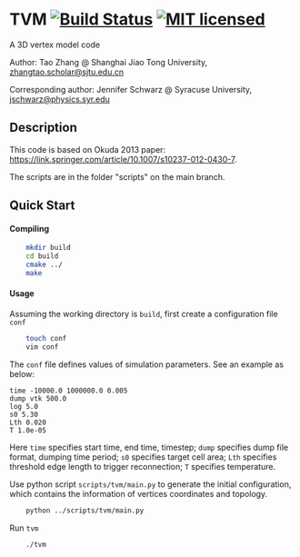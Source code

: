 # TVM [![Build Status][1]][2] [![MIT licensed][3]][4]

[1]: https://travis-ci.com/ZhangTao-SJTU/tvm.svg?token=YPqm5yHsQT7PD3VM6WG5&branch=main
[2]: https://travis-ci.com/ZhangTao-SJTU/tvm
[3]: https://img.shields.io/badge/license-MIT-blue.svg
[4]: LICENSE

A 3D vertex model code 

Author: Tao Zhang @ Shanghai Jiao Tong University, zhangtao.scholar@sjtu.edu.cn

Corresponding author: Jennifer Schwarz @ Syracuse University, jschwarz@physics.syr.edu

## Description
This code is based on Okuda 2013 paper: https://link.springer.com/article/10.1007/s10237-012-0430-7. 

The scripts are in the folder "scripts" on the main branch.

## Quick Start
#### Compiling
```bash
    mkdir build
    cd build
    cmake ../
    make
```

#### Usage
Assuming the working directory is `build`, first create a configuration file `conf`
```bash
    touch conf
    vim conf
```
The `conf` file defines values of simulation parameters. See an example as below: 
```
time -10000.0 1000000.0 0.005
dump vtk 500.0
log 5.0
s0 5.30
Lth 0.020
T 1.0e-05
```
Here `time` specifies start time, end time, timestep;
`dump` specifies dump file format, dumping time period;
`s0` specifies target cell area;
`Lth` specifies threshold edge length to trigger reconnection;
`T` specifies temperature. 

Use python script `scripts/tvm/main.py` to generate the initial configuration, 
which contains the information of vertices coordinates and topology. 
```bash
    python ../scripts/tvm/main.py
```

Run `tvm`
```bash
    ./tvm
```